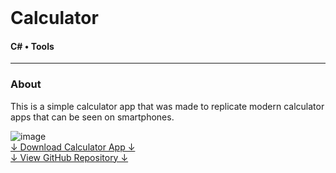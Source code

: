 <div class="writtenContent">
<br>

# Calculator
#### C# • Tools

<hr>

### About

This is a simple calculator app that was made to replicate modern calculator apps that can be seen on smartphones.

<!-- ----------- Image ----------- --> 
<div class="image-container">
	<img src="./assets/portfolio/images/calculator/1.jpg" loading="lazy" alt="image" class="image-75">
</div>
<!-- ----------------------------- -->

<div class="download-container">
    <div class="download-link">
        <a href="./assets/portfolio/downloads/MyNewCalculator.exe" class="button">↓ Download Calculator App ↓</a>
    </div>
    <div class="download-link">
        <a href="https://github.com/vondreii/calculator" class="button repo">↓ View GitHub Repository ↓</a>
    </div>
</div>